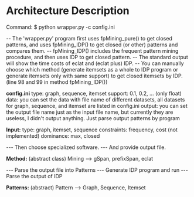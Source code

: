 Architecture Description
======================

Command:
$ python wrapper.py -c config.ini

-- The 'wrapper.py' program first uses fpMining_pure() to get closed patterns,
and uses fpMining_IDP() to get closed (or other) patterns and compares them.
-- fpMining_IDP() includes the frequent pattern mining procedure,
and then uses IDP to get closed pattern.
-- The standard output will show the time costs of eclat and (eclat plus) IDP.
-- You can manually choose which method
   (generate itemsets as a whole to IDP program or generate itemsets only with same support)
   to get closed itemsets by IDP. (line 98 and 99 in method fpMining_IDP())

**config.ini**
type: graph, sequence, itemset
support: 0.1, 0.2, ... (only float)
data: you can set the data with file name of different datasets,
      all datasets for graph, sequence, and itemset are listed in config.ini
output: you can set the output file name just as the input file name,
        but currently they are useless,
        I didn't output anything. Just parse output patterns by program

**Input:**
type: graph, itemset, sequence
constraints: frequency, cost (not implemented)
dominance: max, closed

--- Then choose specialized software.
--- And provide output file.

**Method:**
(abstract class) Mining
--> gSpan, prefixSpan, eclat

--- Parse the output file into Patterns
--- Generate IDP program and run
--- Parse the output of IDP

**Patterns:**
(abstract) Pattern
--> Graph, Sequence, Itemset
